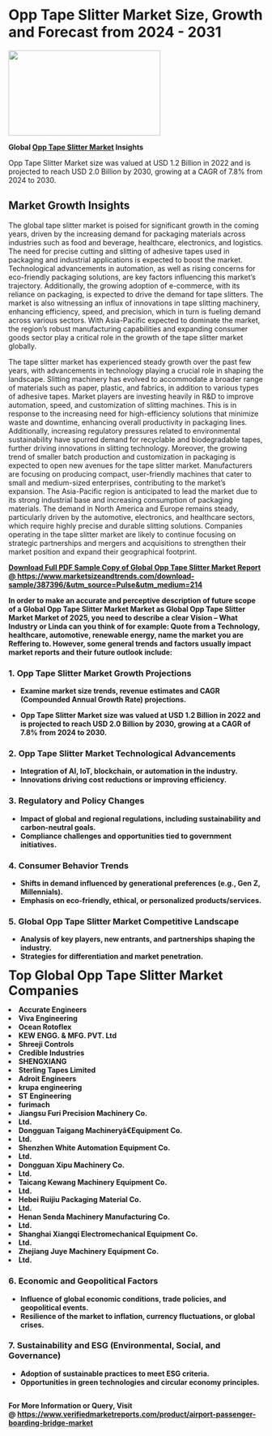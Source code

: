<H1>Opp Tape Slitter Market Size, Growth and Forecast from 2024 - 2031</H1><img class="aligncenter size-medium wp-image-584254" src="https://thirdeyenews.in/wp-content/uploads/2024/09/Global-Market-Research-300x168.jpeg" alt="" width="300" height="168" /><p><strong>Global&nbsp;<a href="https://www.marketsizeandtrends.com/download-sample/387396/&amp;utm_source=Pulse&amp;utm_medium=214">Opp Tape Slitter Market</a> Insights</strong></p><p>Opp Tape Slitter Market size was valued at USD 1.2 Billion in 2022 and is projected to reach USD 2.0 Billion by 2030, growing at a CAGR of 7.8% from 2024 to 2030.</p><p><h2>Market Growth Insights</h2> <p>The global tape slitter market is poised for significant growth in the coming years, driven by the increasing demand for packaging materials across industries such as food and beverage, healthcare, electronics, and logistics. The need for precise cutting and slitting of adhesive tapes used in packaging and industrial applications is expected to boost the market. Technological advancements in automation, as well as rising concerns for eco-friendly packaging solutions, are key factors influencing this market’s trajectory. Additionally, the growing adoption of e-commerce, with its reliance on packaging, is expected to drive the demand for tape slitters. The market is also witnessing an influx of innovations in tape slitting machinery, enhancing efficiency, speed, and precision, which in turn is fueling demand across various sectors. With Asia-Pacific expected to dominate the market, the region’s robust manufacturing capabilities and expanding consumer goods sector play a critical role in the growth of the tape slitter market globally.</p> <p><strong><a href="#"></a></strong></p> <p>The tape slitter market has experienced steady growth over the past few years, with advancements in technology playing a crucial role in shaping the landscape. Slitting machinery has evolved to accommodate a broader range of materials such as paper, plastic, and fabrics, in addition to various types of adhesive tapes. Market players are investing heavily in R&D to improve automation, speed, and customization of slitting machines. This is in response to the increasing need for high-efficiency solutions that minimize waste and downtime, enhancing overall productivity in packaging lines. Additionally, increasing regulatory pressures related to environmental sustainability have spurred demand for recyclable and biodegradable tapes, further driving innovations in slitting technology. Moreover, the growing trend of smaller batch production and customization in packaging is expected to open new avenues for the tape slitter market. Manufacturers are focusing on producing compact, user-friendly machines that cater to small and medium-sized enterprises, contributing to the market’s expansion. The Asia-Pacific region is anticipated to lead the market due to its strong industrial base and increasing consumption of packaging materials. The demand in North America and Europe remains steady, particularly driven by the automotive, electronics, and healthcare sectors, which require highly precise and durable slitting solutions. Companies operating in the tape slitter market are likely to continue focusing on strategic partnerships and mergers and acquisitions to strengthen their market position and expand their geographical footprint.</p> <p><strong><a href="#"></p><p><span class=""><strong>Download Full PDF Sample Copy of Global Opp Tape Slitter Market Report</strong> @ <a href="https://www.marketsizeandtrends.com/download-sample/387396/&amp;utm_source=Pulse&amp;utm_medium=214" target="_blank">https://www.marketsizeandtrends.com/download-sample/387396/&amp;utm_source=Pulse&amp;utm_medium=214</a></span></p><p>In order to make an accurate and perceptive description of future scope of a Global&nbsp;Opp Tape Slitter Market Market as Global&nbsp;Opp Tape Slitter Market Market of 2025, you need to describe a clear Vision &ndash; What Industry or Linda can you think of for example: Quote from a Technology, healthcare, automotive, renewable energy, name the market you are Reffering to. However, some general trends and factors usually impact market reports and their future outlook include:</p><h3>1.&nbsp;<strong>Opp Tape Slitter Market Growth Projections</strong></h3><ul><li>Examine market size trends, revenue estimates and CAGR (Compounded Annual Growth Rate) projections.</li><li><p>Opp Tape Slitter Market size was valued at USD 1.2 Billion in 2022 and is projected to reach USD 2.0 Billion by 2030, growing at a CAGR of 7.8% from 2024 to 2030.</p></li></ul><h3>2.&nbsp;<strong>Opp Tape Slitter Market Technological Advancements</strong></h3><ul><li>Integration of AI, IoT, blockchain, or automation in the industry.</li><li>Innovations driving cost reductions or improving efficiency.</li></ul><h3>3.&nbsp;<strong>Regulatory and Policy Changes</strong></h3><ul><li>Impact of global and regional regulations, including sustainability and carbon-neutral goals.</li><li>Compliance challenges and opportunities tied to government initiatives.</li></ul><h3>4.&nbsp;<strong>Consumer Behavior Trends</strong></h3><ul><li>Shifts in demand influenced by generational preferences (e.g., Gen Z, Millennials).</li><li>Emphasis on eco-friendly, ethical, or personalized products/services.</li></ul><h3>5.&nbsp;<strong>Global Opp Tape Slitter Market Competitive Landscape</strong></h3><ul><li>Analysis of key players, new entrants, and partnerships shaping the industry.</li><li>Strategies for differentiation and market penetration.</li></ul><p data-pm-slice="1 1 []"><span style="color: inherit; font-family: inherit; font-size: 25px;">Top Global Opp Tape Slitter Market Companies</span></p><div class="" data-test-id=""><p><li>Accurate Engineers</li><li> Viva Engineering</li><li> Ocean Rotoflex</li><li> KEW ENGG. & MFG. PVT. Ltd</li><li> Shreeji Controls</li><li> Credible Industries</li><li> SHENGXIANG</li><li> Sterling Tapes Limited</li><li> Adroit Engineers</li><li> krupa engineering</li><li> ST Engineering</li><li> furimach</li><li> Jiangsu Furi Precision Machinery Co.</li><li> Ltd.</li><li> Dongguan Taigang Machineryâ€Equipment Co.</li><li> Ltd.</li><li> Shenzhen White Automation Equipment Co.</li><li> Ltd.</li><li> Dongguan Xipu Machinery Co.</li><li> Ltd.</li><li> Taicang Kewang Machinery Equipment Co.</li><li> Ltd.</li><li> Hebei Ruijiu Packaging Material Co.</li><li> Ltd.</li><li> Henan Senda Machinery Manufacturing Co.</li><li> Ltd.</li><li> Shanghai Xiangqi Electromechanical Equipment Co.</li><li> Ltd.</li><li> Zhejiang Juye Machinery Equipment Co.</li><li> Ltd.</li></p></div><h3>6.&nbsp;<strong>Economic and Geopolitical Factors</strong></h3><ul><li>Influence of global economic conditions, trade policies, and geopolitical events.</li><li>Resilience of the market to inflation, currency fluctuations, or global crises.</li></ul><h3>7.&nbsp;<strong>Sustainability and ESG (Environmental, Social, and Governance)</strong></h3><ul><li>Adoption of sustainable practices to meet ESG criteria.</li><li>Opportunities in green technologies and circular economy principles.</li></ul><h2><strong style="font-size: 14px;">For More Information or Query, Visit @&nbsp;</strong><a style="background-color: #ffffff; font-size: 14px;" href="https://www.marketsizeandtrends.com/report/opp-tape-slitter-market/" target="_blank">https://www.verifiedmarketreports.com/product/airport-passenger-boarding-bridge-market</a></h2>

